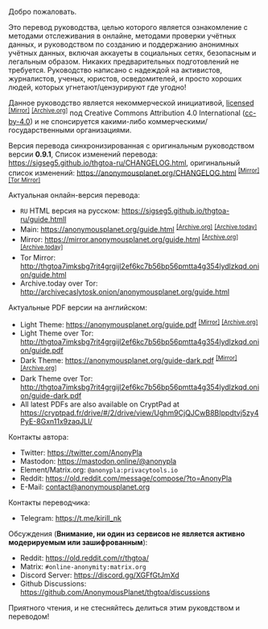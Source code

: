 Добро пожаловать.

Это перевод руководства, целью которого является ознакомление с методами отслеживания в онлайне, методами проверки учётных данных, и руководством по созданию и поддержанию анонимных учётных данных, включая аккауеты в социальных сетях, безопасным и легальным образом. Никаких предварительных подготовлений не требуется. Руководство написано с надеждой на активистов, журналистов, ученых, юристов, осведомителей, и просто хороших людей, которых угнетают/цензурируют где угодно!

Данное руководство является некоммерческой инициативой, [licensed] <sup>[[Mirror]][8]</sup> <sup>[[Archive.org]][9]</sup> под Creative Commons Attribution 4.0 International ([cc-by-4.0]) и не спонсируется какими-либо коммерческими/государственными организациями.

Версия перевода синхронизированная с оригинальным руководством версии **0.9.1**, Список изменений перевода: <https://sigseg5.github.io/thgtoa-ru/CHANGELOG.html>, оригинальный список изменений: <https://anonymousplanet.org/CHANGELOG.html> <sup>[[Mirror]][10]</sup> <sup>[[Tor Mirror]][15]</sup>

Актуальная онлайн-версия перевода:
- `RU` HTML версия на русском: <https://sigseg5.github.io/thgtoa-ru/guide.htmll>
- Main: <https://anonymousplanet.org/guide.html> <sup>[[Archive.org]][6]</sup> <sup>[[Archive.today]][7]</sup> 
- Mirror: <https://mirror.anonymousplanet.org/guide.html> <sup>[[Archive.org]][5]</sup> <sup>[[Archive.today]][19]</sup> 
- Tor Mirror: <http://thgtoa7imksbg7rit4grgijl2ef6kc7b56bp56pmtta4g354lydlzkqd.onion/guide.html> 
- Archive.today over Tor: <http://archivecaslytosk.onion/anonymousplanet.org/guide.html>

Актуальные PDF версии на английском:
- Light Theme: <https://anonymousplanet.org/guide.pdf> <sup>[[Mirror]][1]</sup> <sup>[[Archive.org]][2]</sup> 
- Light Theme over Tor: <http://thgtoa7imksbg7rit4grgijl2ef6kc7b56bp56pmtta4g354lydlzkqd.onion/guide.pdf> 
- Dark Theme: <https://anonymousplanet.org/guide-dark.pdf> <sup>[[Mirror]][3]</sup> <sup>[[Archive.org]][4]</sup> 
- Dark Theme over Tor: <http://thgtoa7imksbg7rit4grgijl2ef6kc7b56bp56pmtta4g354lydlzkqd.onion/guide-dark.pdf>
- All latest PDFs are also available on CryptPad at <https://cryptpad.fr/drive/#/2/drive/view/Ughm9CjQJCwB8BIppdtvj5zy4PyE-8Gxn11x9zaqJLI/>

Контакты автора: 
- Twitter: <https://twitter.com/AnonyPla>
- Mastodon: <https://mastodon.online/@anonypla>
- Element/Matrix.org: ```@anonypla:privacytools.io```
- Reddit: <https://old.reddit.com/message/compose/?to=AnonyPla>
- E-Mail: <contact@anonymousplanet.org>

Контакты переводчика:
- Telegram: <https://t.me/kirill_nk>

Обсуждения (**Внимание, ни один из сервисов не является активно модерируемым или зашифрованным**):
- Reddit: <https://old.reddit.com/r/thgtoa/>
- Matrix: ```#online-anonymity:matrix.org```
- Discord Server: <https://discord.gg/XGFfGtJmXd>
- Github Discussions: <https://github.com/AnonymousPlanet/thgtoa/discussions>

Приятного чтения, и не стесняйтесь делиться этим руковдством и переводом!

[cc-by-4.0]: https://creativecommons.org/licenses/by/4.0/
[licensed]: https://anonymousplanet.org/LICENSE.html
[1]: https://mirror.anonymousplanet.org/guide.pdf 
[2]: https://web.archive.org/web/https://anonymousplanet.org/guide.pdf
[3]: https://mirror.anonymousplanet.org/guide-dark.pdf 
[4]: https://web.archive.org/web/https://anonymousplanet.org/guide-dark.pdf
[5]: https://web.archive.org/web/https://mirror.anonymousplanet.org/guide.html
[6]: https://web.archive.org/web/https://anonymousplanet.org/guide.html
[7]: https://archive.fo/anonymousplanet.org/guide.html
[8]: https://mirror.anonymousplanet.org/LICENSE.html
[9]: https://web.archive.org/web/https://anonymousplanet.org/LICENSE.html
[10]: https://mirror.anonymousplanet.org/CHANGELOG.html
[15]: http://thgtoa7imksbg7rit4grgijl2ef6kc7b56bp56pmtta4g354lydlzkqd.onion/CHANGELOG.html
[19]: https://archive.fo/mirror.anonymousplanet.org/guide.html